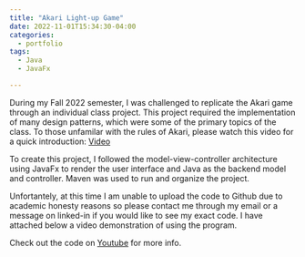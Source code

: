 ```yaml
---
title: "Akari Light-up Game"
date: 2022-11-01T15:34:30-04:00
categories:
  - portfolio
tags:
  - Java
  - JavaFx

---
```


During my Fall 2022 semester, I was challenged to replicate the Akari game through an individual class project. This project required the implementation of many design patterns, which were some of the primary topics of the class. To those unfamilar with the rules of Akari, please watch this video for a quick introduction: [Video][video-link]

To create this project, I followed the model-view-controller architecture using JavaFx to render the user interface and Java as the backend model and controller. Maven was used to run and organize the project.

Unfortantely, at this time I am unable to upload the code to Github due to academic honesty reasons so please contact me through my email or a message on linked-in if you would like to see my exact code. I have attached below a video demonstration of using the program.


Check out the code on [Youtube][youtube-link] for more info.

[youtube-link]: https://youtu.be/WNIZWT8pEcY
[video-link]: https://www.youtube.com/watch?v=RD67Yk3zuGY